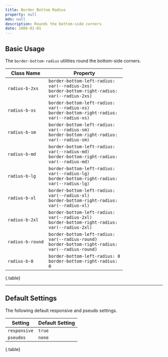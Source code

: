 ```yaml
---
title: Border Bottom Radius
property: null
mdn: null
description: Rounds the bottom-side corners
date: 1000-01-01
---
```


## Basic Usage

The `border-bottom-radius` utilities round the bottom-side corners.

| Class Name       | Property                                                                                                       |
| ---------------- | -------------------------------------------------------------------------------------------------------------- |
| `radius-b-2xs`   | <code>border-bottom-left-radius: var(--radius-2xs)<br>border-bottom-right-radius: var(--radius-2xs)</code>     |
| `radius-b-xs`    | <code>border-bottom-left-radius: var(--radius-xs)<br>border-bottom-right-radius: var(--radius-xs)</code>       |
| `radius-b-sm`    | <code>border-bottom-left-radius: var(--radius-sm)<br>border-bottom-right-radius: var(--radius-sm)</code>       |
| `radius-b-md`    | <code>border-bottom-left-radius: var(--radius-md)<br>border-bottom-right-radius: var(--radius-md)</code>       |
| `radius-b-lg`    | <code>border-bottom-left-radius: var(--radius-lg)<br>border-bottom-right-radius: var(--radius-lg)</code>       |
| `radius-b-xl`    | <code>border-bottom-left-radius: var(--radius-xl)<br>border-bottom-right-radius: var(--radius-xl)</code>       |
| `radius-b-2xl`   | <code>border-bottom-left-radius: var(--radius-2xl)<br>border-bottom-right-radius: var(--radius-2xl)</code>     |
| `radius-b-round` | <code>border-bottom-left-radius: var(--radius-round)<br>border-bottom-right-radius: var(--radius-round)</code> |
| `radius-b-0`     | <code>border-bottom-left-radius: 0<br>border-bottom-right-radius: 0</code>                                     |

{.table}

---

## Default Settings

The following default responsive and pseudo settings.

| Setting      | Default Setting |
| ------------ | --------------- |
| `responsive` | `true`          |
| `pseudos`    | `none`          |

{.table}

